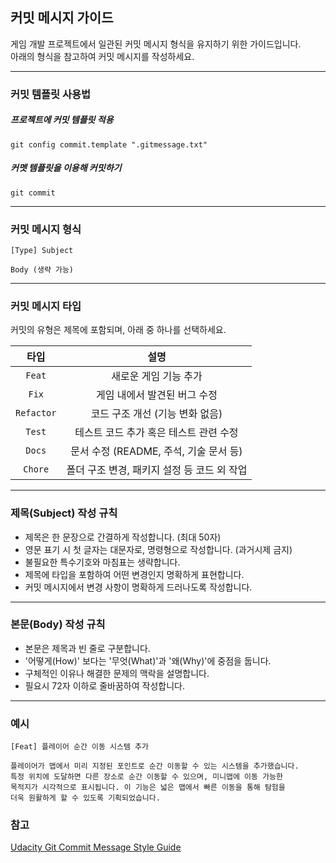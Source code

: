 ## 커밋 메시지 가이드

게임 개발 프로젝트에서 일관된 커밋 메시지 형식을 유지하기 위한 가이드입니다.  
아래의 형식을 참고하여 커밋 메시지를 작성하세요.

---

### 커밋 템플릿 사용법

##### 프로젝트에 커밋 템플릿 적용
```
git config commit.template ".gitmessage.txt"
```

##### 커멧 템플릿을 이용해 커밋하기
```
git commit
```

---

### 커밋 메시지 형식

```
[Type] Subject

Body (생략 가능)
```

---

### 커밋 메시지 타입

커밋의 유형은 제목에 포함되며, 아래 중 하나를 선택하세요.

| 타입        | 설명                                      |
| :---------: | :---------------------------------------: |
| `Feat`      | 새로운 게임 기능 추가                      |
| `Fix`       | 게임 내에서 발견된 버그 수정                 |
| `Refactor`  | 코드 구조 개선 (기능 변화 없음)              |
| `Test`      | 테스트 코드 추가 혹은 테스트 관련 수정       |
| `Docs`      | 문서 수정 (README, 주석, 기술 문서 등)      |
| `Chore`     | 폴더 구조 변경, 패키지 설정 등 코드 외 작업   |

---

### 제목(Subject) 작성 규칙

- 제목은 한 문장으로 간결하게 작성합니다. (최대 50자)
- 영문 표기 시 첫 글자는 대문자로, 명령형으로 작성합니다. (과거시제 금지)
- 불필요한 특수기호와 마침표는 생략합니다.
- 제목에 타입을 포함하여 어떤 변경인지 명확하게 표현합니다.
- 커밋 메시지에서 변경 사항이 명확하게 드러나도록 작성합니다.

---

### 본문(Body) 작성 규칙

- 본문은 제목과 빈 줄로 구분합니다.
- '어떻게(How)' 보다는 '무엇(What)'과 '왜(Why)'에 중점을 둡니다.
- 구체적인 이유나 해결한 문제의 맥락을 설명합니다.
- 필요시 72자 이하로 줄바꿈하여 작성합니다.

---

### 예시

```
[Feat] 플레이어 순간 이동 시스템 추가

플레이어가 맵에서 미리 지정된 포인트로 순간 이동할 수 있는 시스템을 추가했습니다. 
특정 위치에 도달하면 다른 장소로 순간 이동할 수 있으며, 미니맵에 이동 가능한 
목적지가 시각적으로 표시됩니다. 이 기능은 넓은 맵에서 빠른 이동을 통해 탐험을 
더욱 원활하게 할 수 있도록 기획되었습니다.
```

### 참고

[Udacity Git Commit Message Style Guide](https://udacity.github.io/git-styleguide/)
